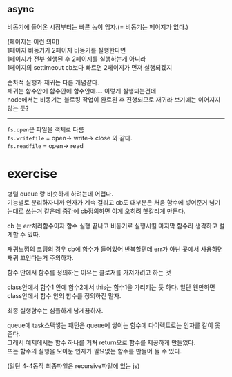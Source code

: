 ## async
비동기에 들어온 시점부터는 빠른 놈이 임자.(= 비동기는 페이지가 없다.)  

(페이지는 이런 의미)  
1페이지 비동기가 2페이지 비동기를 실행한다면  
1페이지가 전부 실행된 후 2페이지를 실행하는게 아니라  
1페이지의 settimeout cb보다 빠르면 2페이지가 먼저 실행되겠지  

순차적 실행과 재귀는 다른 개념같다.  
재귀는 함수안에 함수안에 함수안에.... 이렇게 실행되는건데  
node에서는 비동기는 블로킹 작업이 완료된 후 진행되므로 재귀라 보기에는 이어지지 않는 듯?  

----

`fs.open`은 파일을 객체로 다룸  
`fs.writefile` = open-> write-> close 와 같다.  
`fs.readfile` = open-> read  

# exercise

병렬 queue 랑 비슷하게 하려는데 어렵다.  
기능별로 분리하자니까 인자가 계속 걸리고 cb도 대부분은 처음 함수에 넣어준거 넘기는대로 쓰는거 같은데 중간에 cb정의하면 이게 오히려 헷갈리게 만든다.  

cb 는 err처리함수이자 함수 실행 끝나고 비동기로 실행시킬 마지막 함수라 생각하고 설계할 수 있따.  

재귀느낌의 코딩의 경우 cb에 함수가 들어있어 반복할텐데 err가 아닌 곳에서 사용하면 재귀 꼬인다는거 주의하자.

함수 안에서 함수를 정의하는 이유는 클로저를 가져가려고 하는 것  

class안에서 함수1 안에 함수2에서 this는 함수1을 가리키는 듯 하다. 일단 웬만하면 class안에서 함수 안의 함수를 정의하진 말자.  

최종 실행함수는 심플하게 남게끔하자.  

queue에 task스택쌓는 패턴은 queue에 쌓이는 함수에 다이렉트로는 인자를 같이 못준다.  
그래서 예제에서는 함수 하나를 거쳐 return으로 함수를 제공하게 만들었다.  
또는 함수의 실행을 모아둔 인자가 필요없는 함수를 만들어 둘 수 있다.

(일단 4-4동작 최종파일은 recursive파일에 있는 js)
